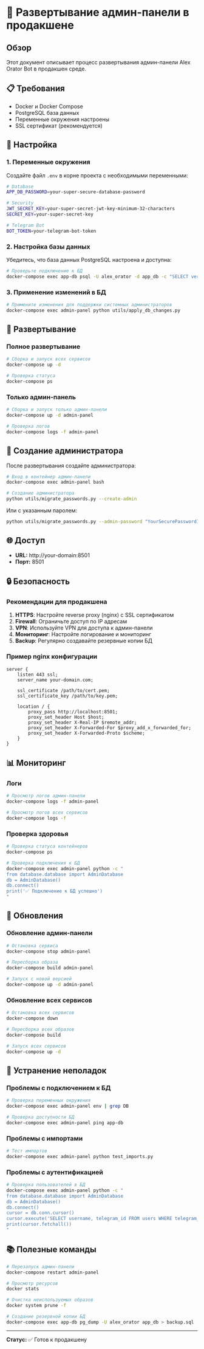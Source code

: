 # 🚀 Развертывание админ-панели в продакшене

## Обзор

Этот документ описывает процесс развертывания админ-панели Alex Orator Bot в продакшен среде.

## 📋 Требования

- Docker и Docker Compose
- PostgreSQL база данных
- Переменные окружения настроены
- SSL сертификат (рекомендуется)

## 🔧 Настройка

### 1. Переменные окружения

Создайте файл `.env` в корне проекта с необходимыми переменными:

```bash
# Database
APP_DB_PASSWORD=your-super-secure-database-password

# Security
JWT_SECRET_KEY=your-super-secret-jwt-key-minimum-32-characters
SECRET_KEY=your-super-secret-key

# Telegram Bot
BOT_TOKEN=your-telegram-bot-token
```

### 2. Настройка базы данных

Убедитесь, что база данных PostgreSQL настроена и доступна:

```bash
# Проверьте подключение к БД
docker-compose exec app-db psql -U alex_orator -d app_db -c "SELECT version();"
```

### 3. Применение изменений в БД

```bash
# Примените изменения для поддержки системных администраторов
docker-compose exec admin-panel python utils/apply_db_changes.py
```

## 🚀 Развертывание

### Полное развертывание

```bash
# Сборка и запуск всех сервисов
docker-compose up -d

# Проверка статуса
docker-compose ps
```

### Только админ-панель

```bash
# Сборка и запуск только админ-панели
docker-compose up -d admin-panel

# Проверка логов
docker-compose logs -f admin-panel
```

## 🔑 Создание администратора

После развертывания создайте администратора:

```bash
# Вход в контейнер админ-панели
docker-compose exec admin-panel bash

# Создание администратора
python utils/migrate_passwords.py --create-admin
```

Или с указанным паролем:

```bash
python utils/migrate_passwords.py --admin-password "YourSecurePassword123!"
```

## 🌐 Доступ

- **URL:** http://your-domain:8501
- **Порт:** 8501

## 🔒 Безопасность

### Рекомендации для продакшена

1. **HTTPS**: Настройте reverse proxy (nginx) с SSL сертификатом
2. **Firewall**: Ограничьте доступ по IP адресам
3. **VPN**: Используйте VPN для доступа к админ-панели
4. **Мониторинг**: Настройте логирование и мониторинг
5. **Backup**: Регулярно создавайте резервные копии БД

### Пример nginx конфигурации

```nginx
server {
    listen 443 ssl;
    server_name your-domain.com;

    ssl_certificate /path/to/cert.pem;
    ssl_certificate_key /path/to/key.pem;

    location / {
        proxy_pass http://localhost:8501;
        proxy_set_header Host $host;
        proxy_set_header X-Real-IP $remote_addr;
        proxy_set_header X-Forwarded-For $proxy_add_x_forwarded_for;
        proxy_set_header X-Forwarded-Proto $scheme;
    }
}
```

## 📊 Мониторинг

### Логи

```bash
# Просмотр логов админ-панели
docker-compose logs -f admin-panel

# Просмотр логов всех сервисов
docker-compose logs -f
```

### Проверка здоровья

```bash
# Проверка статуса контейнеров
docker-compose ps

# Проверка подключения к БД
docker-compose exec admin-panel python -c "
from database.database import AdminDatabase
db = AdminDatabase()
db.connect()
print('✅ Подключение к БД успешно')
"
```

## 🔄 Обновления

### Обновление админ-панели

```bash
# Остановка сервиса
docker-compose stop admin-panel

# Пересборка образа
docker-compose build admin-panel

# Запуск с новой версией
docker-compose up -d admin-panel
```

### Обновление всех сервисов

```bash
# Остановка всех сервисов
docker-compose down

# Пересборка всех образов
docker-compose build

# Запуск всех сервисов
docker-compose up -d
```

## 🐛 Устранение неполадок

### Проблемы с подключением к БД

```bash
# Проверка переменных окружения
docker-compose exec admin-panel env | grep DB

# Проверка доступности БД
docker-compose exec admin-panel ping app-db
```

### Проблемы с импортами

```bash
# Тест импортов
docker-compose exec admin-panel python test_imports.py
```

### Проблемы с аутентификацией

```bash
# Проверка пользователей в БД
docker-compose exec admin-panel python -c "
from database.database import AdminDatabase
db = AdminDatabase()
db.connect()
cursor = db.conn.cursor()
cursor.execute('SELECT username, telegram_id FROM users WHERE telegram_id IS NULL')
print(cursor.fetchall())
"
```

## 📚 Полезные команды

```bash
# Перезапуск админ-панели
docker-compose restart admin-panel

# Просмотр ресурсов
docker stats

# Очистка неиспользуемых образов
docker system prune -f

# Создание резервной копии БД
docker-compose exec app-db pg_dump -U alex_orator app_db > backup.sql
```

---

**Статус:** ✅ Готов к продакшену
